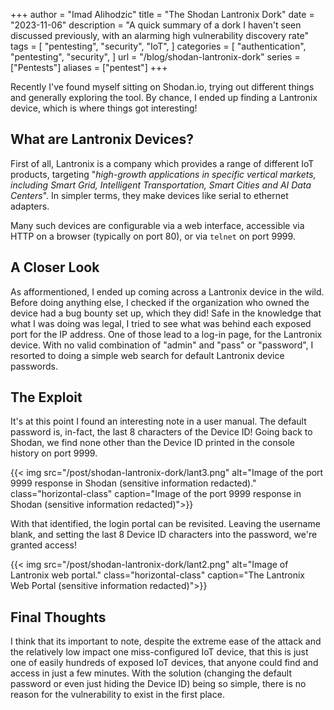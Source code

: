 +++
author = "Imad Alihodzic"
title = "The Shodan Lantronix Dork"
date = "2023-11-06"
description = "A quick summary of a dork I haven't seen discussed previously, with an alarming high vulnerability discovery rate"
tags = [
    "pentesting",
    "security",
    "IoT",
]
categories = [
    "authentication",
    "pentesting",
    "security",
]
url = "/blog/shodan-lantronix-dork"
series = ["Pentests"]
aliases = ["pentest"]
+++

Recently I've found myself sitting on Shodan.io, trying out different things and generally exploring the tool. By chance, I ended up finding a Lantronix device, which is where things got interesting!

<!--more-->

## What are Lantronix Devices?

First of all, Lantronix is a company which provides a range of different IoT products, targeting "*high-growth applications in specific vertical markets, including Smart Grid, Intelligent Transportation, Smart Cities and AI Data Centers*". In simpler terms, they make devices like serial to ethernet adapters.  

Many such devices are configurable via a web interface, accessible via HTTP on a browser (typically on port 80), or via `telnet` on port 9999.

## A Closer Look

As afformentioned, I ended up coming across a Lantronix device in the wild. Before doing anything else, I checked if the organization who owned the device had a bug bounty set up, which they did! Safe in the knowledge that what I was doing was legal, I tried to see what was behind each exposed port for the IP address. One of those lead to a log-in page, for the Lantronix device. With no valid combination of "admin" and "pass" or "password", I resorted to doing a simple web search for default Lantronix device passwords.

## The Exploit
It's at this point I found an interesting note in a user manual. The default password is, in-fact, the last 8 characters of the Device ID! Going back to Shodan, we find none other than the Device ID printed in the console history on port 9999. 

{{< img src="/post/shodan-lantronix-dork/lant3.png" alt="Image of the port 9999 response in Shodan (sensitive information redacted)." class="horizontal-class" caption="Image of the port 9999 response in Shodan (sensitive information redacted)">}}

With that identified, the login portal can be revisited. Leaving the username blank, and setting the last 8 Device ID characters into the password, we're granted access!  

{{< img src="/post/shodan-lantronix-dork/lant2.png" alt="Image of Lantronix web portal." class="horizontal-class" caption="The Lantronix Web Portal (sensitive information redacted)">}}

## Final Thoughts

I think that its important to note, despite the extreme ease of the attack and the relatively low impact one miss-configured IoT device, that this is just one of easily hundreds of exposed IoT devices, that anyone could find and access in just a few minutes. 
With the solution (changing the default password or even just hiding the Device ID) being so simple, there is no reason for the vulnerability to exist in the first place. 